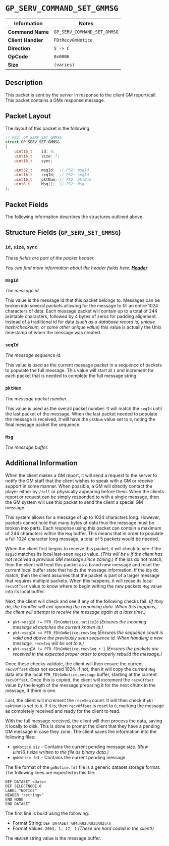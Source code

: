 # `GP_SERV_COMMAND_SET_GMMSG`

| Information               | Notes |
|---                        |---    |
| **Command Name**          | `GP_SERV_COMMAND_SET_GMMSG` |
| **Client Handler**        | `FDtRecvGmNotice` |
| **Direction**             | `S -> C` |
| **OpCode**                | `0x00B6` |
| **Size**                  | `(varies)` |

## Description

This packet is sent by the server in response to the client GM report/call. This packet contains a GMs response message.

## Packet Layout

The layout of this packet is the following:

```cpp
// PS2: GP_SERV_SET_GMMSG
struct GP_SERV_SET_GMMSG
{
    uint16_t    id: 9;
    uint16_t    size: 7;
    uint16_t    sync;

    uint32_t    msgId;  // PS2: msgId
    uint16_t    seqId;  // PS2: seqId
    uint16_t    pktNum; // PS2: pktNum
    uint8_t     Msg[];  // PS2: Msg
};
```

## Packet Fields

The following information describes the structures outlined above.

## Structure Fields (`GP_SERV_SET_GMMSG`)

### `id`, `size`, `sync`

_These fields are part of the packet header._

_You can find more information about the header fields here: [**Header**](/world/HEADER.md)_

### `msgId`

_The message id._

This value is the message id that this packet belongs to. Messages can be broken into several packets allowing for the message to fill an entire 1024 characters of data. Each message packet will contain up to a total of 244 printable characters, followed by 4 bytes of zeros for padding alignment. Instead of a traditional id for data _(such as a database record id, unique hash/checksum, or some other unique value)_ this value is actually the Unix timestamp of when the message was created.

### `seqId`

_The message sequence id._

This value is used as the current message packet in a sequence of packets to populate the full message. This value will start at `1` and increment for each packet that is needed to complete the full message string.

### `pktNum`

_The message packet number._

This value is used as the overall packet number. It will match the `seqId` until the last packet of the message. When the last packet needed to populate the message is received, it will have the `pktNum` value set to `0`, noting the final message packet the sequence.

### `Msg`

_The message buffer._

## Additional Information

When the client makes a GM report, it will send a request to the server to notify the GM staff that the client wishes to speak with a GM or receive support in some manner. When possible, a GM will directly contact the player either by `/tell` or physically appearing before them. When the clients report or request can be simply responded to with a single message, then the GM system will use this packet to send the client a special GM message.

This system allows for a message of up to 1024 characters long. However, packets cannot hold that many bytes of data thus the message must be broken into parts. Each response using this packet can contain a maximum of 244 characters within the `Msg` buffer. This means that in order to populate a full 1024 character long message, a total of 5 packets would be needed.

When the client first begins to receive this packet, it will check to see if the `msgId` matches its local last-seen `msgId` value. _(This will be `0` if the client has not received a previous GM message since zoning.)_ If the ids do not match, then the client will treat this packet as a brand new message and reset the current local buffer state that holds the message information. If the ids do match, then the client assumes that the packet is part of a larger message that requires multiple packets. When this happens, it will reuse its local `recvOffset` value to know where to begin writing the new packets `Msg` value into its local buffer.

Next, the client will check and see if any of the following checks fail. _(If they do, the handler will exit ignoring the remaining data. When this happens, the client will attempt to receive the message again at a later time.)_

  - `pkt->msgId != PTR_FDtGmNotice.noticeId` _(Ensures the incoming message id matches the current known id.)_
  - `pkt->seqId <= PTR_FDtGmNotice.recvSeq` _(Ensures the sequence count is valid and above the previously seen sequence id. When handling a new message, `recvSeq` will be set to `0`.)_
  - `pkt->seqId != PTR_FDtGmNotice.recvSeq + 1` _(Ensures the packets are received in the expected proper order to properly rebuild the message.)_

Once these checks validate, the client will then ensure the current `recvOffset` does not exceed 1024. If not, then it will copy the current `Msg` data into the local `PTR_FDtGmNotice.message` buffer, starting at the current `recvOffset`. Once this is copied, the client will increment the `recvOffset` value by the length of the message preparing it for the next chunk in the message, if there is one.

Last, the client will increment the `recvSeq` count. It will then check if `pkt->pktNum` is set to `0`. If it is, then `recvOffset` is reset to `0`, marking the message as completely received and ready for the client to read.

With the full message received, the client will then process the data, saving it locally to disk. This is done to prompt the client that they have a pending GM message in case they zone. The client saves the information into the following files:

  - `gmNotice.siz` - Contains the current pending message size. _(Raw uint16\_t size written to the file as binary data.)_
  - `gmNotice.fdt` - Contains the current pending message.

The file format of the `gmNotice.fdt` file is a generic dataset storage format. The following lines are expected in this file:

```
DEF DATASET <date>
DEF SELECTNODE 0
LABEL "NOTICE"
HEADER "<string>"
END NODE
END DATASET
```

The first line is build using the following:
  - Format String: `DEF DATASET %04u%02u%02u%02u\n`
  - Format Values: `2003, 1, 17, 1` _(These are hard coded in the client!)_

The `HEADER` string value is the message buffer.
